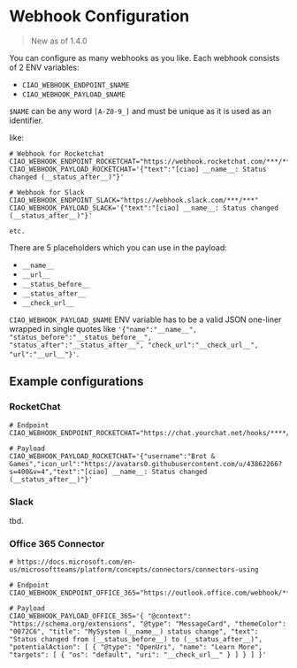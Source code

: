 # Webhook Configuration

> New as of 1.4.0

You can configure as many webhooks as you like. Each webhook consists of 2 ENV variables:

* `CIAO_WEBHOOK_ENDPOINT_$NAME`
* `CIAO_WEBHOOK_PAYLOAD_$NAME`

`$NAME` can be any word `[A-Z0-9_]` and must be unique as it is used as an identifier.

like:

````
# Webhook for Rocketchat
CIAO_WEBHOOK_ENDPOINT_ROCKETCHAT="https://webhook.rocketchat.com/***/***"
CIAO_WEBHOOK_PAYLOAD_ROCKETCHAT='{"text":"[ciao] __name__: Status changed (__status_after__)"}'

# Webhook for Slack
CIAO_WEBHOOK_ENDPOINT_SLACK="https://webhook.slack.com/***/***"
CIAO_WEBHOOK_PAYLOAD_SLACK='{"text":"[ciao] __name__: Status changed (__status_after__)"}'

etc.
````

There are 5 placeholders which you can use in the payload:

* `__name__`
* `__url__`
* `__status_before__`
* `__status_after__`
* `__check_url__`


`CIAO_WEBHOOK_PAYLOAD_$NAME` ENV variable has to be a valid JSON one-liner wrapped in single quotes like `'{"name":"__name__", "status_before":"__status_before__", "status_after":"__status_after__", "check_url":"__check_url__", "url":"__url__"}'`.

## Example configurations

### RocketChat

````
# Endpoint
CIAO_WEBHOOK_ENDPOINT_ROCKETCHAT="https://chat.yourchat.net/hooks/****/****"

# Payload
CIAO_WEBHOOK_PAYLOAD_ROCKETCHAT='{"username":"Brot & Games","icon_url":"https://avatars0.githubusercontent.com/u/43862266?s=400&v=4","text":"[ciao] __name__: Status changed (__status_after__)"}'
````

### Slack

tbd.

### Office 365 Connector

```
# https://docs.microsoft.com/en-us/microsoftteams/platform/concepts/connectors/connectors-using

# Endpoint
CIAO_WEBHOOK_ENDPOINT_OFFICE_365="https://outlook.office.com/webhook/****/IncomingWebhook/****/****"

# Payload
CIAO_WEBHOOK_PAYLOAD_OFFICE_365='{ "@context": "https://schema.org/extensions", "@type": "MessageCard", "themeColor": "0072C6", "title": "MySystem (__name__) status change", "text": "Status changed from (__status_before__) to (__status_after__)", "potentialAction": [ { "@type": "OpenUri", "name": "Learn More", "targets": [ { "os": "default", "uri": "__check_url__" } ] } ] }'
```

